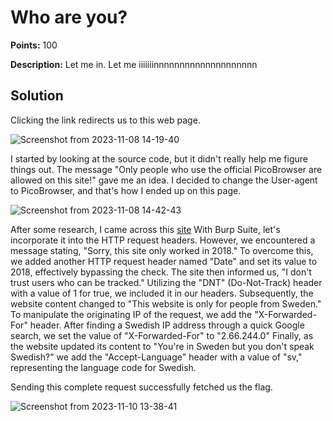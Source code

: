 # Who are you?


**Points:** 100

**Description:** Let me in. Let me iiiiiiinnnnnnnnnnnnnnnnnnnn 



## Solution 



Clicking the link redirects us to this web page.

![Screenshot from 2023-11-08 14-19-40](https://github.com/HelsNetwork/CTF-writeups/assets/87879515/e21e54d9-7a36-4eaa-b99d-79931a996ff5)

I started by looking at the source code, but it didn't really help me figure things out.
The message "Only people who use the official PicoBrowser are allowed on this site!" gave me an idea. I decided to change the User-agent to PicoBrowser, and that's how I ended up on this page.

![Screenshot from 2023-11-08 14-42-43](https://github.com/HelsNetwork/CTF-writeups/assets/87879515/0aecd13a-d66d-4367-9049-c632e757472b)

After some research, I came across this [site](https://developer.mozilla.org/en-US/docs/Web/HTTP/Headers/Referer) With Burp Suite, let's incorporate it into the HTTP request headers.
However, we encountered a message stating, "Sorry, this site only worked in 2018." To overcome this, we added another HTTP request header named "Date" and set its value to 2018, effectively
bypassing the check. The site then informed us, "I don't trust users who can be tracked." Utilizing the "DNT" (Do-Not-Track) header with a value of 1 for true, we included it in our headers.
Subsequently, the website content changed to "This website is only for people from Sweden." To manipulate the originating IP of the request, we add the "X-Forwarded-For" header. After 
finding a Swedish IP address through a quick Google search, we set the value of "X-Forwarded-For" to "2.66.244.0"
Finally, as the website updated its content to "You're in Sweden but you don't speak Swedish?" we add the "Accept-Language" header with a value of "sv," representing the language code for Swedish.

Sending this complete request successfully fetched us the flag.

![Screenshot from 2023-11-10 13-38-41](https://github.com/HelsNetwork/CTF-writeups/assets/87879515/847ac1af-388a-4567-9793-32bc13789650)
